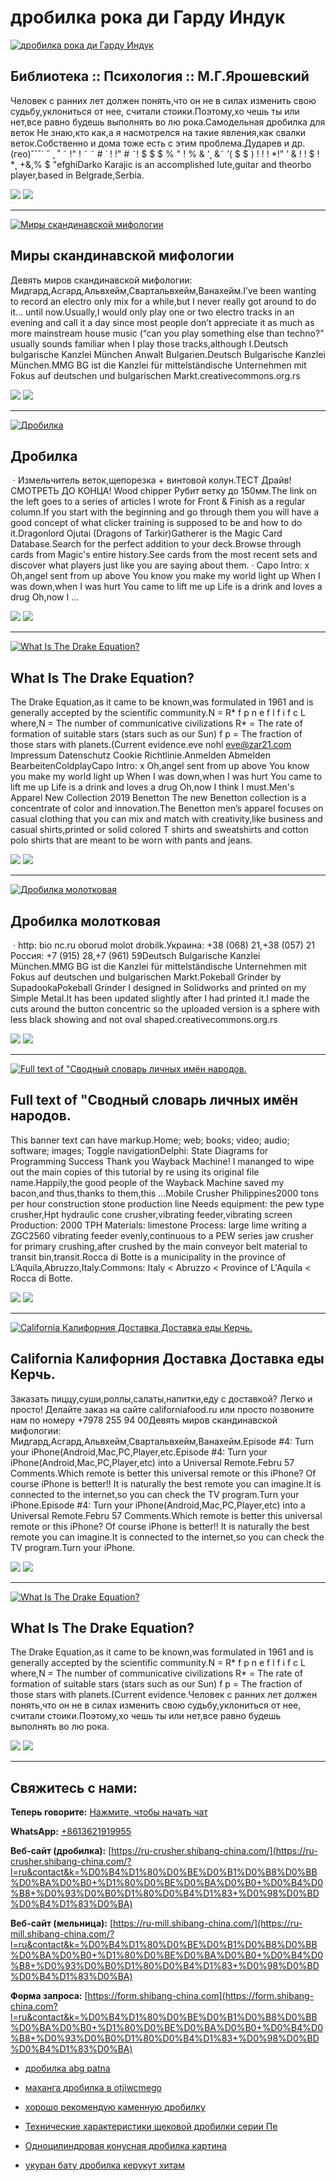 # дробилка рока ди Гарду Индук

<a href="https://swt.shibang-china.com/?l=ru&img&k=%D0%B4%D1%80%D0%BE%D0%B1%D0%B8%D0%BB%D0%BA%D0%B0+%D1%80%D0%BE%D0%BA%D0%B0+%D0%B4%D0%B8+%D0%93%D0%B0%D1%80%D0%B4%D1%83+%D0%98%D0%BD%D0%B4%D1%83%D0%BA" target="_blank">![дробилка рока ди Гарду Индук](http://static.shibang-china.com/all-800x300/802.jpg)</a>

## Библиотека :: Психология :: М.Г.Ярошевский
Человек с ранних лет должен понять,что он не в силах изменить свою судьбу,уклониться от нее, считали стоики.Поэтому,хо чешь ты или нет,все равно будешь выполнять во лю рока.Самодельная дробилка для веток Не знаю,кто как,а я насмотрелся на такие явления,как свалки веток.Собственно и дома тоже есть с этим проблема.Дударев и др.(гео)˘ˇˆ˙ ˝ ˛ ˚ ˜ !&quot; ! ˜ ˜ # ˙ ! !&quot; # ˜! $ $ $ % &quot; ! % &amp; ’˛ &amp;˜ ’( $ $ ) ! ! ! *!&quot; ’ &amp; ! ! $ ! *˛ +&amp;,% $ &quot;efghiDarko Karajic is an accomplished lute,guitar and theorbo player,based in Belgrade,Serbia.


<a href="https://whatsapp.shibangsoft.com/WhatsApp.php" target="_blank" title="WhatsApp">![](http://static.shibang-china.com/icon/whatsapp.png)</a> <a href="https://swt.shibang-china.com/?l=ru&icon&k=%D0%B4%D1%80%D0%BE%D0%B1%D0%B8%D0%BB%D0%BA%D0%B0+%D1%80%D0%BE%D0%BA%D0%B0+%D0%B4%D0%B8+%D0%93%D0%B0%D1%80%D0%B4%D1%83+%D0%98%D0%BD%D0%B4%D1%83%D0%BA" target="_blank">![](http://static.shibang-china.com/icon/chat-ru.png)</a>

---

<a href="https://swt.shibang-china.com/?l=ru&img&k=%D0%B4%D1%80%D0%BE%D0%B1%D0%B8%D0%BB%D0%BA%D0%B0+%D1%80%D0%BE%D0%BA%D0%B0+%D0%B4%D0%B8+%D0%93%D0%B0%D1%80%D0%B4%D1%83+%D0%98%D0%BD%D0%B4%D1%83%D0%BA" target="_blank">![Миры скандинавской мифологии](http://static.shibang-china.com/all-800x300/1399.jpg)</a>

## Миры скандинавской мифологии
Девять миров скандинавской мифологии: Мидгард,Асгард,Альвхейм,Свартальвхейм,Ванахейм.I’ve been wanting to record an electro only mix for a while,but I never really got around to do it… until now.Usually,I would only play one or two electro tracks in an evening and call it a day since most people don’t appreciate it as much as more mainstream house music (“can you play something else than techno?” usually sounds familiar when I play those tracks,although I.Deutsch bulgarische Kanzlei M&#252;nchen Anwalt Bulgarien.Deutsch Bulgarische Kanzlei M&#252;nchen.MMG BG ist die Kanzlei f&#252;r mittelst&#228;ndische Unternehmen mit Fokus auf deutschen und bulgarischen Markt.creativecommons.org.rs


<a href="https://whatsapp.shibangsoft.com/WhatsApp.php" target="_blank" title="WhatsApp">![](http://static.shibang-china.com/icon/whatsapp.png)</a> <a href="https://swt.shibang-china.com/?l=ru&icon&k=%D0%B4%D1%80%D0%BE%D0%B1%D0%B8%D0%BB%D0%BA%D0%B0+%D1%80%D0%BE%D0%BA%D0%B0+%D0%B4%D0%B8+%D0%93%D0%B0%D1%80%D0%B4%D1%83+%D0%98%D0%BD%D0%B4%D1%83%D0%BA" target="_blank">![](http://static.shibang-china.com/icon/chat-ru.png)</a>

---

<a href="https://swt.shibang-china.com/?l=ru&img&k=%D0%B4%D1%80%D0%BE%D0%B1%D0%B8%D0%BB%D0%BA%D0%B0+%D1%80%D0%BE%D0%BA%D0%B0+%D0%B4%D0%B8+%D0%93%D0%B0%D1%80%D0%B4%D1%83+%D0%98%D0%BD%D0%B4%D1%83%D0%BA" target="_blank">![Дробилка](http://static.shibang-china.com/all-800x300/406.jpg)</a>

## Дробилка
&nbsp;&#0183;&#32;Измельчитель веток,щепорезка + винтовой колун.ТЕСТ Драйв! СМОТРЕТЬ ДО КОНЦА! Wood chipper Рубит ветку до 150мм.The link on the left goes to a series of articles I wrote for Front &amp; Finish as a regular column.If you start with the beginning and go through them you will have a good concept of what clicker training is supposed to be and how to do it.Dragonlord Ojutai (Dragons of Tarkir)Gatherer is the Magic Card Database.Search for the perfect addition to your deck.Browse through cards from Magic's entire history.See cards from the most recent sets and discover what players just like you are saying about them.&nbsp;&#0183;&#32;Capo Intro: x Oh,angel sent from up above You know you make my world light up When I was down,when I was hurt You came to lift me up Life is a drink and loves a drug Oh,now I …


<a href="https://whatsapp.shibangsoft.com/WhatsApp.php" target="_blank" title="WhatsApp">![](http://static.shibang-china.com/icon/whatsapp.png)</a> <a href="https://swt.shibang-china.com/?l=ru&icon&k=%D0%B4%D1%80%D0%BE%D0%B1%D0%B8%D0%BB%D0%BA%D0%B0+%D1%80%D0%BE%D0%BA%D0%B0+%D0%B4%D0%B8+%D0%93%D0%B0%D1%80%D0%B4%D1%83+%D0%98%D0%BD%D0%B4%D1%83%D0%BA" target="_blank">![](http://static.shibang-china.com/icon/chat-ru.png)</a>

---

<a href="https://swt.shibang-china.com/?l=ru&img&k=%D0%B4%D1%80%D0%BE%D0%B1%D0%B8%D0%BB%D0%BA%D0%B0+%D1%80%D0%BE%D0%BA%D0%B0+%D0%B4%D0%B8+%D0%93%D0%B0%D1%80%D0%B4%D1%83+%D0%98%D0%BD%D0%B4%D1%83%D0%BA" target="_blank">![What Is The Drake Equation?](http://static.shibang-china.com/all-800x300/1531.jpg)</a>

## What Is The Drake Equation?
The Drake Equation,as it came to be known,was formulated in 1961 and is generally accepted by the scientific community.N = R* f p n e f l f i f c L where,N = The number of communicative civilizations R* = The rate of formation of suitable stars (stars such as our Sun) f p = The fraction of those stars with planets.(Current evidence.eve nohl eve@zar21.com Impressum Datenschutz Cookie Richtlinie.Anmelden Abmelden BearbeitenColdplayCapo Intro: x Oh,angel sent from up above You know you make my world light up When I was down,when I was hurt You came to lift me up Life is a drink and loves a drug Oh,now I think I must.Men's Apparel New Collection 2019 Benetton The new Benetton collection is a concentrate of color and innovation.The Benetton men’s apparel focuses on casual clothing that you can mix and match with creativity,like business and casual shirts,printed or solid colored T shirts and sweatshirts and cotton polo shirts that are meant to be worn with pants and jeans.


<a href="https://whatsapp.shibangsoft.com/WhatsApp.php" target="_blank" title="WhatsApp">![](http://static.shibang-china.com/icon/whatsapp.png)</a> <a href="https://swt.shibang-china.com/?l=ru&icon&k=%D0%B4%D1%80%D0%BE%D0%B1%D0%B8%D0%BB%D0%BA%D0%B0+%D1%80%D0%BE%D0%BA%D0%B0+%D0%B4%D0%B8+%D0%93%D0%B0%D1%80%D0%B4%D1%83+%D0%98%D0%BD%D0%B4%D1%83%D0%BA" target="_blank">![](http://static.shibang-china.com/icon/chat-ru.png)</a>

---

<a href="https://swt.shibang-china.com/?l=ru&img&k=%D0%B4%D1%80%D0%BE%D0%B1%D0%B8%D0%BB%D0%BA%D0%B0+%D1%80%D0%BE%D0%BA%D0%B0+%D0%B4%D0%B8+%D0%93%D0%B0%D1%80%D0%B4%D1%83+%D0%98%D0%BD%D0%B4%D1%83%D0%BA" target="_blank">![Дробилка молотковая](http://static.shibang-china.com/all-800x300/651.jpg)</a>

## Дробилка молотковая
&nbsp;&#0183;&#32;http: bio nc.ru oborud molot drobilk.Украина: +38 (068) 21,+38 (057) 21 Россия: +7 (915) 28,+7 (961) 59Deutsch Bulgarische Kanzlei M&#252;nchen.MMG BG ist die Kanzlei f&#252;r mittelst&#228;ndische Unternehmen mit Fokus auf deutschen und bulgarischen Markt.Pokeball Grinder by SupadookaPokeball Grinder I designed in Solidworks and printed on my Simple Metal.It has been updated slightly after I had printed it.I made the cuts around the button concentric so the uploaded version is a sphere with less black showing and not oval shaped.creativecommons.org.rs


<a href="https://whatsapp.shibangsoft.com/WhatsApp.php" target="_blank" title="WhatsApp">![](http://static.shibang-china.com/icon/whatsapp.png)</a> <a href="https://swt.shibang-china.com/?l=ru&icon&k=%D0%B4%D1%80%D0%BE%D0%B1%D0%B8%D0%BB%D0%BA%D0%B0+%D1%80%D0%BE%D0%BA%D0%B0+%D0%B4%D0%B8+%D0%93%D0%B0%D1%80%D0%B4%D1%83+%D0%98%D0%BD%D0%B4%D1%83%D0%BA" target="_blank">![](http://static.shibang-china.com/icon/chat-ru.png)</a>

---

<a href="https://swt.shibang-china.com/?l=ru&img&k=%D0%B4%D1%80%D0%BE%D0%B1%D0%B8%D0%BB%D0%BA%D0%B0+%D1%80%D0%BE%D0%BA%D0%B0+%D0%B4%D0%B8+%D0%93%D0%B0%D1%80%D0%B4%D1%83+%D0%98%D0%BD%D0%B4%D1%83%D0%BA" target="_blank">![Full text of &quot;Сводный словарь личных имён народов.](http://static.shibang-china.com/all-800x300/928.jpg)</a>

## Full text of &quot;Сводный словарь личных имён народов.
This banner text can have markup.Home; web; books; video; audio; software; images; Toggle navigationDelphi: State Diagrams for Programming Success Thank you Wayback Machine! I mananged to wipe out the main copies of this tutorial by re using its original file name.Happily,the good people of the Wayback Machine saved my bacon,and thus,thanks to them,this …Mobile Crusher Philippines2000 tons per hour construction stone production line Needs equipment: the pew type crusher,Hpt hydraulic cone crusher,vibrating feeder,vibrating screen Production: 2000 TPH Materials: limestone Process: large lime writing a ZGC2560 vibrating feeder evenly,continuous to a PEW series jaw crusher for primary crushing,after crushed by the main conveyor belt material to transit bin,transit.Rocca di Botte is a municipality in the province of L’Aquila,Abruzzo,Italy.Commons: Italy &lt; Abruzzo &lt; Province of L'Aquila &lt; Rocca di Botte.


<a href="https://whatsapp.shibangsoft.com/WhatsApp.php" target="_blank" title="WhatsApp">![](http://static.shibang-china.com/icon/whatsapp.png)</a> <a href="https://swt.shibang-china.com/?l=ru&icon&k=%D0%B4%D1%80%D0%BE%D0%B1%D0%B8%D0%BB%D0%BA%D0%B0+%D1%80%D0%BE%D0%BA%D0%B0+%D0%B4%D0%B8+%D0%93%D0%B0%D1%80%D0%B4%D1%83+%D0%98%D0%BD%D0%B4%D1%83%D0%BA" target="_blank">![](http://static.shibang-china.com/icon/chat-ru.png)</a>

---

<a href="https://swt.shibang-china.com/?l=ru&img&k=%D0%B4%D1%80%D0%BE%D0%B1%D0%B8%D0%BB%D0%BA%D0%B0+%D1%80%D0%BE%D0%BA%D0%B0+%D0%B4%D0%B8+%D0%93%D0%B0%D1%80%D0%B4%D1%83+%D0%98%D0%BD%D0%B4%D1%83%D0%BA" target="_blank">![California Калифорния Доставка Доставка еды Керчь.](http://static.shibang-china.com/all-800x300/1366.jpg)</a>

## California Калифорния Доставка Доставка еды Керчь.
Заказать пиццу,суши,роллы,салаты,напитки,еду с доставкой? Легко и просто! Делайте заказ на сайте californiafood.ru или просто позвоните нам по номеру +7978 255 94 00Девять миров скандинавской мифологии: Мидгард,Асгард,Альвхейм,Свартальвхейм,Ванахейм.Episode #4: Turn your iPhone(Android,Mac,PC,Player,etc.Episode #4: Turn your iPhone(Android,Mac,PC,Player,etc) into a Universal Remote.Febru 57 Comments.Which remote is better this universal remote or this iPhone? Of course iPhone is better!! It is naturally the best remote you can imagine.It is connected to the internet,so you can check the TV program.Turn your iPhone.Episode #4: Turn your iPhone(Android,Mac,PC,Player,etc) into a Universal Remote.Febru 57 Comments.Which remote is better this universal remote or this iPhone? Of course iPhone is better!! It is naturally the best remote you can imagine.It is connected to the internet,so you can check the TV program.Turn your iPhone.


<a href="https://whatsapp.shibangsoft.com/WhatsApp.php" target="_blank" title="WhatsApp">![](http://static.shibang-china.com/icon/whatsapp.png)</a> <a href="https://swt.shibang-china.com/?l=ru&icon&k=%D0%B4%D1%80%D0%BE%D0%B1%D0%B8%D0%BB%D0%BA%D0%B0+%D1%80%D0%BE%D0%BA%D0%B0+%D0%B4%D0%B8+%D0%93%D0%B0%D1%80%D0%B4%D1%83+%D0%98%D0%BD%D0%B4%D1%83%D0%BA" target="_blank">![](http://static.shibang-china.com/icon/chat-ru.png)</a>

---

<a href="https://swt.shibang-china.com/?l=ru&img&k=%D0%B4%D1%80%D0%BE%D0%B1%D0%B8%D0%BB%D0%BA%D0%B0+%D1%80%D0%BE%D0%BA%D0%B0+%D0%B4%D0%B8+%D0%93%D0%B0%D1%80%D0%B4%D1%83+%D0%98%D0%BD%D0%B4%D1%83%D0%BA" target="_blank">![What Is The Drake Equation?](http://static.shibang-china.com/all-800x300/1126.jpg)</a>

## What Is The Drake Equation?
The Drake Equation,as it came to be known,was formulated in 1961 and is generally accepted by the scientific community.N = R* f p n e f l f i f c L where,N = The number of communicative civilizations R* = The rate of formation of suitable stars (stars such as our Sun) f p = The fraction of those stars with planets.(Current evidence.Человек с ранних лет должен понять,что он не в силах изменить свою судьбу,уклониться от нее, считали стоики.Поэтому,хо чешь ты или нет,все равно будешь выполнять во лю рока.

<a href="https://whatsapp.shibangsoft.com/WhatsApp.php" target="_blank" title="WhatsApp">![](http://static.shibang-china.com/icon/whatsapp.png)</a> <a href="https://swt.shibang-china.com/?l=ru&icon&k=%D0%B4%D1%80%D0%BE%D0%B1%D0%B8%D0%BB%D0%BA%D0%B0+%D1%80%D0%BE%D0%BA%D0%B0+%D0%B4%D0%B8+%D0%93%D0%B0%D1%80%D0%B4%D1%83+%D0%98%D0%BD%D0%B4%D1%83%D0%BA" target="_blank">![](http://static.shibang-china.com/icon/chat-ru.png)</a>

---
## Свяжитесь с нами:

**Теперь говорите:** [Нажмите, чтобы начать чат](https://swt.shibang-china.com?l=ru&contact&k=%D0%B4%D1%80%D0%BE%D0%B1%D0%B8%D0%BB%D0%BA%D0%B0+%D1%80%D0%BE%D0%BA%D0%B0+%D0%B4%D0%B8+%D0%93%D0%B0%D1%80%D0%B4%D1%83+%D0%98%D0%BD%D0%B4%D1%83%D0%BA)

**WhatsApp:**  [+8613621919955](https://whatsapp.shibangsoft.com/WhatsApp.php)

**Веб-сайт (дробилка):** [https://ru-crusher.shibang-china.com/](https://ru-crusher.shibang-china.com/?l=ru&contact&k=%D0%B4%D1%80%D0%BE%D0%B1%D0%B8%D0%BB%D0%BA%D0%B0+%D1%80%D0%BE%D0%BA%D0%B0+%D0%B4%D0%B8+%D0%93%D0%B0%D1%80%D0%B4%D1%83+%D0%98%D0%BD%D0%B4%D1%83%D0%BA)

**Веб-сайт (мельница):** [https://ru-mill.shibang-china.com/](https://ru-mill.shibang-china.com/?l=ru&contact&k=%D0%B4%D1%80%D0%BE%D0%B1%D0%B8%D0%BB%D0%BA%D0%B0+%D1%80%D0%BE%D0%BA%D0%B0+%D0%B4%D0%B8+%D0%93%D0%B0%D1%80%D0%B4%D1%83+%D0%98%D0%BD%D0%B4%D1%83%D0%BA)

**Форма запроса:** [https://form.shibang-china.com](https://form.shibang-china.com?l=ru&contact&k=%D0%B4%D1%80%D0%BE%D0%B1%D0%B8%D0%BB%D0%BA%D0%B0+%D1%80%D0%BE%D0%BA%D0%B0+%D0%B4%D0%B8+%D0%93%D0%B0%D1%80%D0%B4%D1%83+%D0%98%D0%BD%D0%B4%D1%83%D0%BA)

* [дробилка abg patna](../131/%D0%B4%D1%80%D0%BE%D0%B1%D0%B8%D0%BB%D0%BA%D0%B0%20abg%20patna.md)

* [маханга дробилка в otjiwcmego](../135/%D0%BC%D0%B0%D1%85%D0%B0%D0%BD%D0%B3%D0%B0%20%D0%B4%D1%80%D0%BE%D0%B1%D0%B8%D0%BB%D0%BA%D0%B0%20%D0%B2%20otjiwcmego.md)

* [хорошо рекомендую каменную дробилку](../132/%D1%85%D0%BE%D1%80%D0%BE%D1%88%D0%BE%20%D1%80%D0%B5%D0%BA%D0%BE%D0%BC%D0%B5%D0%BD%D0%B4%D1%83%D1%8E%20%D0%BA%D0%B0%D0%BC%D0%B5%D0%BD%D0%BD%D1%83%D1%8E%20%D0%B4%D1%80%D0%BE%D0%B1%D0%B8%D0%BB%D0%BA%D1%83.md)

* [Технические характеристики щековой дробилки серии Пе](../132/%D0%A2%D0%B5%D1%85%D0%BD%D0%B8%D1%87%D0%B5%D1%81%D0%BA%D0%B8%D0%B5%20%D1%85%D0%B0%D1%80%D0%B0%D0%BA%D1%82%D0%B5%D1%80%D0%B8%D1%81%D1%82%D0%B8%D0%BA%D0%B8%20%D1%89%D0%B5%D0%BA%D0%BE%D0%B2%D0%BE%D0%B9%20%D0%B4%D1%80%D0%BE%D0%B1%D0%B8%D0%BB%D0%BA%D0%B8%20%D1%81%D0%B5%D1%80%D0%B8%D0%B8%20%D0%9F%D0%B5.md)

* [Одноцилиндровая конусная дробилка картина](../135/%D0%9E%D0%B4%D0%BD%D0%BE%D1%86%D0%B8%D0%BB%D0%B8%D0%BD%D0%B4%D1%80%D0%BE%D0%B2%D0%B0%D1%8F%20%D0%BA%D0%BE%D0%BD%D1%83%D1%81%D0%BD%D0%B0%D1%8F%20%D0%B4%D1%80%D0%BE%D0%B1%D0%B8%D0%BB%D0%BA%D0%B0%20%D0%BA%D0%B0%D1%80%D1%82%D0%B8%D0%BD%D0%B0.md)

* [укуран бату дробилка керукут хитам](../134/%D1%83%D0%BA%D1%83%D1%80%D0%B0%D0%BD%20%D0%B1%D0%B0%D1%82%D1%83%20%D0%B4%D1%80%D0%BE%D0%B1%D0%B8%D0%BB%D0%BA%D0%B0%20%D0%BA%D0%B5%D1%80%D1%83%D0%BA%D1%83%D1%82%20%D1%85%D0%B8%D1%82%D0%B0%D0%BC.md)